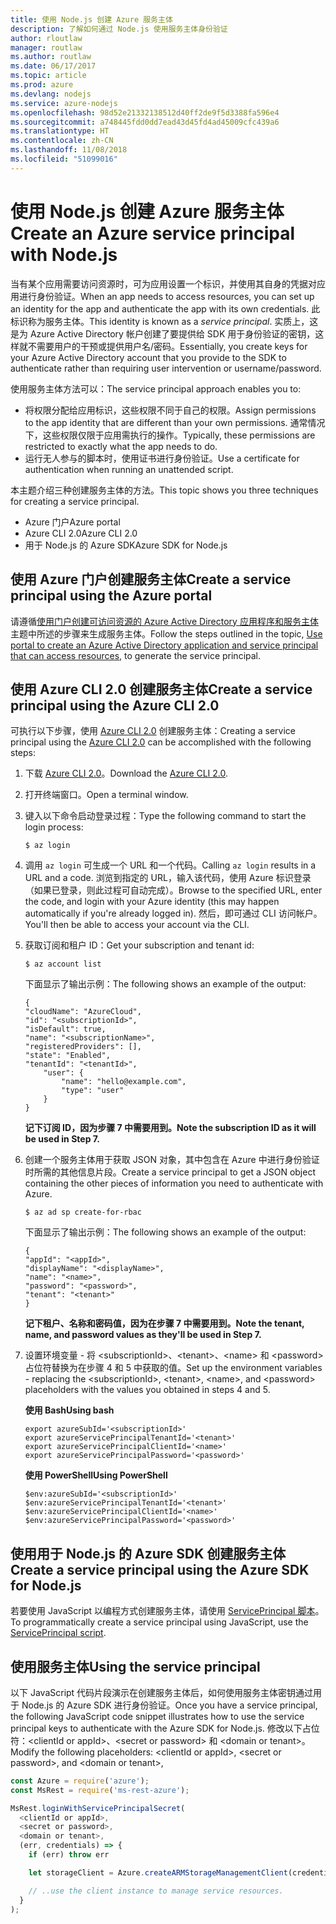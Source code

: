 ```yaml
---
title: 使用 Node.js 创建 Azure 服务主体
description: 了解如何通过 Node.js 使用服务主体身份验证
author: rloutlaw
manager: routlaw
ms.author: routlaw
ms.date: 06/17/2017
ms.topic: article
ms.prod: azure
ms.devlang: nodejs
ms.service: azure-nodejs
ms.openlocfilehash: 98d52e21332138512d40ff2de9f5d3388fa596e4
ms.sourcegitcommit: a748445fdd0dd7ead43d45fd4ad45009cfc439a6
ms.translationtype: HT
ms.contentlocale: zh-CN
ms.lasthandoff: 11/08/2018
ms.locfileid: "51099016"
---
```

# <a name="create-an-azure-service-principal-with-nodejs"></a><span data-ttu-id="98103-103">使用 Node.js 创建 Azure 服务主体</span><span class="sxs-lookup"><span data-stu-id="98103-103">Create an Azure service principal with Node.js</span></span> 

<span data-ttu-id="98103-104">当有某个应用需要访问资源时，可为应用设置一个标识，并使用其自身的凭据对应用进行身份验证。</span><span class="sxs-lookup"><span data-stu-id="98103-104">When an app needs to access resources, you can set up an identity for the app and authenticate the app with its own credentials.</span></span> <span data-ttu-id="98103-105">此标识称为服务主体。</span><span class="sxs-lookup"><span data-stu-id="98103-105">This identity is known as a *service principal*.</span></span> <span data-ttu-id="98103-106">实质上，这是为 Azure Active Directory 帐户创建了要提供给 SDK 用于身份验证的密钥，这样就不需要用户的干预或提供用户名/密码。</span><span class="sxs-lookup"><span data-stu-id="98103-106">Essentially, you create keys for your Azure Active Directory account that you provide to the SDK to authenticate rather than requiring user intervention or username/password.</span></span>

<span data-ttu-id="98103-107">使用服务主体方法可以：</span><span class="sxs-lookup"><span data-stu-id="98103-107">The service principal approach enables you to:</span></span>
- <span data-ttu-id="98103-108">将权限分配给应用标识，这些权限不同于自己的权限。</span><span class="sxs-lookup"><span data-stu-id="98103-108">Assign permissions to the app identity that are different than your own permissions.</span></span> <span data-ttu-id="98103-109">通常情况下，这些权限仅限于应用需执行的操作。</span><span class="sxs-lookup"><span data-stu-id="98103-109">Typically, these permissions are restricted to exactly what the app needs to do.</span></span>
- <span data-ttu-id="98103-110">运行无人参与的脚本时，使用证书进行身份验证。</span><span class="sxs-lookup"><span data-stu-id="98103-110">Use a certificate for authentication when running an unattended script.</span></span>

<span data-ttu-id="98103-111">本主题介绍三种创建服务主体的方法。</span><span class="sxs-lookup"><span data-stu-id="98103-111">This topic shows you three techniques for creating a service principal.</span></span>

- <span data-ttu-id="98103-112">Azure 门户</span><span class="sxs-lookup"><span data-stu-id="98103-112">Azure portal</span></span>
- <span data-ttu-id="98103-113">Azure CLI 2.0</span><span class="sxs-lookup"><span data-stu-id="98103-113">Azure CLI 2.0</span></span>
- <span data-ttu-id="98103-114">用于 Node.js 的 Azure SDK</span><span class="sxs-lookup"><span data-stu-id="98103-114">Azure SDK for Node.js</span></span>

## <a name="create-a-service-principal-using-the-azure-portal"></a><span data-ttu-id="98103-115">使用 Azure 门户创建服务主体</span><span class="sxs-lookup"><span data-stu-id="98103-115">Create a service principal using the Azure portal</span></span>

<span data-ttu-id="98103-116">请遵循[使用门户创建可访问资源的 Azure Active Directory 应用程序和服务主体](https://azure.microsoft.com/documentation/articles/resource-group-create-service-principal-portal/)主题中所述的步骤来生成服务主体。</span><span class="sxs-lookup"><span data-stu-id="98103-116">Follow the steps outlined in the topic, [Use portal to create an Azure Active Directory application and service principal that can access resources](https://azure.microsoft.com/documentation/articles/resource-group-create-service-principal-portal/), to generate the service principal.</span></span>

## <a name="create-a-service-principal-using-the-azure-cli-20"></a><span data-ttu-id="98103-117">使用 Azure CLI 2.0 创建服务主体</span><span class="sxs-lookup"><span data-stu-id="98103-117">Create a service principal using the Azure CLI 2.0</span></span>

<span data-ttu-id="98103-118">可执行以下步骤，使用 [Azure CLI 2.0](https://docs.microsoft.com/cli/azure/install-az-cli2) 创建服务主体：</span><span class="sxs-lookup"><span data-stu-id="98103-118">Creating a service principal using the [Azure CLI 2.0](https://docs.microsoft.com/cli/azure/install-az-cli2) can be accomplished with the following steps:</span></span>

1. <span data-ttu-id="98103-119">下载 [Azure CLI 2.0](https://docs.microsoft.com/cli/azure/install-az-cli2)。</span><span class="sxs-lookup"><span data-stu-id="98103-119">Download the [Azure CLI 2.0](https://docs.microsoft.com/cli/azure/install-az-cli2).</span></span>

2. <span data-ttu-id="98103-120">打开终端窗口。</span><span class="sxs-lookup"><span data-stu-id="98103-120">Open a terminal window.</span></span>

3. <span data-ttu-id="98103-121">键入以下命令启动登录过程：</span><span class="sxs-lookup"><span data-stu-id="98103-121">Type the following command to start the login process:</span></span>

    ```shell
    $ az login
    ```

4. <span data-ttu-id="98103-122">调用 `az login` 可生成一个 URL 和一个代码。</span><span class="sxs-lookup"><span data-stu-id="98103-122">Calling `az login` results in a URL and a code.</span></span> <span data-ttu-id="98103-123">浏览到指定的 URL，输入该代码，使用 Azure 标识登录（如果已登录，则此过程可自动完成）。</span><span class="sxs-lookup"><span data-stu-id="98103-123">Browse to the specified URL, enter the code, and login with your Azure identity (this may happen automatically if you're already logged in).</span></span> <span data-ttu-id="98103-124">然后，即可通过 CLI 访问帐户。</span><span class="sxs-lookup"><span data-stu-id="98103-124">You'll then be able to access your account via the CLI.</span></span>

5. <span data-ttu-id="98103-125">获取订阅和租户 ID：</span><span class="sxs-lookup"><span data-stu-id="98103-125">Get your subscription and tenant id:</span></span>

    ```shell
    $ az account list
    ```

    <span data-ttu-id="98103-126">下面显示了输出示例：</span><span class="sxs-lookup"><span data-stu-id="98103-126">The following shows an example of the output:</span></span>

    ```shell
    {
    "cloudName": "AzureCloud",
    "id": "<subscriptionId>",
    "isDefault": true,
    "name": "<subscriptionName>",
    "registeredProviders": [],
    "state": "Enabled",
    "tenantId": "<tenantId>",
        "user": {
            "name": "hello@example.com",
            "type": "user"
        }
    }
    ```

    <span data-ttu-id="98103-127">**记下订阅 ID，因为步骤 7 中需要用到。**</span><span class="sxs-lookup"><span data-stu-id="98103-127">**Note the subscription ID as it will be used in Step 7.**</span></span>

6. <span data-ttu-id="98103-128">创建一个服务主体用于获取 JSON 对象，其中包含在 Azure 中进行身份验证时所需的其他信息片段。</span><span class="sxs-lookup"><span data-stu-id="98103-128">Create a service principal to get a JSON object containing the other pieces of information you need to authenticate with Azure.</span></span>

    ```shell
    $ az ad sp create-for-rbac
    ```

    <span data-ttu-id="98103-129">下面显示了输出示例：</span><span class="sxs-lookup"><span data-stu-id="98103-129">The following shows an example of the output:</span></span>

    ```shell
    {
    "appId": "<appId>",
    "displayName": "<displayName>",
    "name": "<name>",
    "password": "<password>",
    "tenant": "<tenant>"
    }
    ```

    <span data-ttu-id="98103-130">**记下租户、名称和密码值，因为在步骤 7 中需要用到。**</span><span class="sxs-lookup"><span data-stu-id="98103-130">**Note the tenant, name, and password values as they'll be used in Step 7.**</span></span>

7. <span data-ttu-id="98103-131">设置环境变量 - 将 &lt;subscriptionId>、&lt;tenant>、&lt;name> 和 &lt;password> 占位符替换为在步骤 4 和 5 中获取的值。</span><span class="sxs-lookup"><span data-stu-id="98103-131">Set up the environment variables - replacing the &lt;subscriptionId>, &lt;tenant>, &lt;name>, and &lt;password> placeholders with the values you obtained in steps 4 and 5.</span></span> 

    <span data-ttu-id="98103-132">**使用 Bash**</span><span class="sxs-lookup"><span data-stu-id="98103-132">**Using bash**</span></span>

    ```shell
    export azureSubId='<subscriptionId>'
    export azureServicePrincipalTenantId='<tenant>'
    export azureServicePrincipalClientId='<name>'
    export azureServicePrincipalPassword='<password>'
    ```

    <span data-ttu-id="98103-133">**使用 PowerShell**</span><span class="sxs-lookup"><span data-stu-id="98103-133">**Using PowerShell**</span></span>

    ```shell
    $env:azureSubId='<subscriptionId>'
    $env:azureServicePrincipalTenantId='<tenant>'
    $env:azureServicePrincipalClientId='<name>'
    $env:azureServicePrincipalPassword='<password>'
    ```

## <a name="create-a-service-principal-using-the-azure-sdk-for-nodejs"></a><span data-ttu-id="98103-134">使用用于 Node.js 的 Azure SDK 创建服务主体</span><span class="sxs-lookup"><span data-stu-id="98103-134">Create a service principal using the Azure SDK for Node.js</span></span>

<span data-ttu-id="98103-135">若要使用 JavaScript 以编程方式创建服务主体，请使用 [ServicePrincipal 脚本](https://github.com/Azure/azure-sdk-for-node/tree/master/Documentation/ServicePrincipal)。</span><span class="sxs-lookup"><span data-stu-id="98103-135">To programmatically create a service principal using JavaScript, use the [ServicePrincipal script](https://github.com/Azure/azure-sdk-for-node/tree/master/Documentation/ServicePrincipal).</span></span>   

## <a name="using-the-service-principal"></a><span data-ttu-id="98103-136">使用服务主体</span><span class="sxs-lookup"><span data-stu-id="98103-136">Using the service principal</span></span>

<span data-ttu-id="98103-137">以下 JavaScript 代码片段演示在创建服务主体后，如何使用服务主体密钥通过用于 Node.js 的 Azure SDK 进行身份验证。</span><span class="sxs-lookup"><span data-stu-id="98103-137">Once you have a service principal, the following JavaScript code snippet illustrates how to use the service principal keys to authenticate with the Azure SDK for Node.js.</span></span> <span data-ttu-id="98103-138">修改以下占位符：&lt;clientId or appId>、&lt;secret or password> 和 &lt;domain or tenant>。</span><span class="sxs-lookup"><span data-stu-id="98103-138">Modify the following placeholders: &lt;clientId or appId>, &lt;secret or password>, and &lt;domain or tenant>,</span></span>

```javascript
const Azure = require('azure');
const MsRest = require('ms-rest-azure');

MsRest.loginWithServicePrincipalSecret(
  <clientId or appId>,
  <secret or password>,
  <domain or tenant>,
  (err, credentials) => {
    if (err) throw err

    let storageClient = Azure.createARMStorageManagementClient(credentials, '<azure-subscription-id>');

    // ..use the client instance to manage service resources.
  }
);
```
